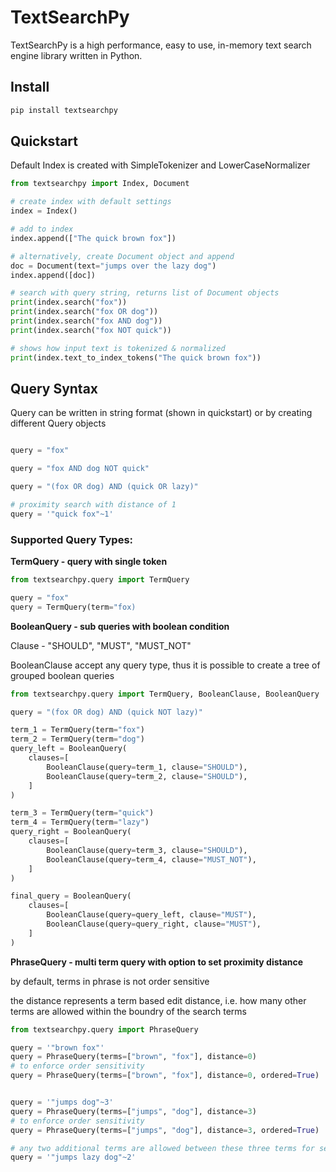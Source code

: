 # TextSearchPy
TextSearchPy is a high performance, easy to use, in-memory text search engine library written in Python.

## Install

```sh
pip install textsearchpy
```

## Quickstart

Default Index is created with SimpleTokenizer and LowerCaseNormalizer

```python
from textsearchpy import Index, Document

# create index with default settings
index = Index()

# add to index
index.append(["The quick brown fox"])

# alternatively, create Document object and append
doc = Document(text="jumps over the lazy dog")
index.append([doc])

# search with query string, returns list of Document objects
print(index.search("fox"))
print(index.search("fox OR dog"))
print(index.search("fox AND dog"))
print(index.search("fox NOT quick"))

# shows how input text is tokenized & normalized
print(index.text_to_index_tokens("The quick brown fox"))
```

## Query Syntax

Query can be written in string format (shown in quickstart) or by creating different Query objects

```python

query = "fox"

query = "fox AND dog NOT quick"

query = "(fox OR dog) AND (quick OR lazy)"

# proximity search with distance of 1
query = '"quick fox"~1'

```

### Supported Query Types:

**TermQuery - query with single token**

```python
from textsearchpy.query import TermQuery

query = "fox"
query = TermQuery(term="fox)
```


**BooleanQuery - sub queries with boolean condition**

Clause - "SHOULD", "MUST", "MUST_NOT"

BooleanClause accept any query type, thus it is possible to create a tree of grouped boolean queries

```python
from textsearchpy.query import TermQuery, BooleanClause, BooleanQuery

query = "(fox OR dog) AND (quick NOT lazy)"

term_1 = TermQuery(term="fox")
term_2 = TermQuery(term="dog")
query_left = BooleanQuery(
    clauses=[
        BooleanClause(query=term_1, clause="SHOULD"),
        BooleanClause(query=term_2, clause="SHOULD"),
    ]
)

term_3 = TermQuery(term="quick")
term_4 = TermQuery(term="lazy")
query_right = BooleanQuery(
    clauses=[
        BooleanClause(query=term_3, clause="SHOULD"),
        BooleanClause(query=term_4, clause="MUST_NOT"),
    ]
)

final_query = BooleanQuery(
    clauses=[
        BooleanClause(query=query_left, clause="MUST"),
        BooleanClause(query=query_right, clause="MUST"),
    ]
)
```


**PhraseQuery - multi term query with option to set proximity distance**

by default, terms in phrase is not order sensitive

the distance represents a term based edit distance, i.e. how many other terms are allowed within the boundry of the search terms

```python
from textsearchpy.query import PhraseQuery

query = '"brown fox"'
query = PhraseQuery(terms=["brown", "fox"], distance=0)
# to enforce order sensitivity
query = PhraseQuery(terms=["brown", "fox"], distance=0, ordered=True)


query = '"jumps dog"~3'
query = PhraseQuery(terms=["jumps", "dog"], distance=3)
# to enforce order sensitivity
query = PhraseQuery(terms=["jumps", "dog"], distance=3, ordered=True)

# any two additional terms are allowed between these three terms for searching
query = '"jumps lazy dog"~2'
```
